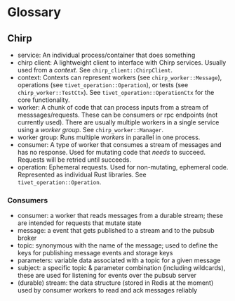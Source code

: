# Glossary

## Chirp

- service: An individual process/container that does something
- chirp client: A lightweight client to interface with Chirp services. Usually used from a _context_. See
  `chirp_client::ChirpClient`.
- context: Contexts can represent workers (see `chirp_worker::Message`), operations (see
  `tivet_operation::Operation`), or tests (see `chirp_worker::TestCtx`). See `tivet_operation::OperationCtx`
  for the core functionality.
- worker: A chunk of code that can process inputs from a stream of messsages/requests. These can be consumers
  or rpc endpoints (not currently used). There are usually multiple workers in a single service using a
  _worker group_. See `chirp_worker::Manager`.
- worker group: Runs multiple _workers_ in parallel in one process.
- consumer: A type of worker that consumes a stream of messages and has no response. Used for mutating code
  that _needs_ to succeed. Requests will be retried until succeeds.
- operation: Ephemeral requests. Used for non-mutating, ephemeral code. Represented as individual Rust
  libraries. See `tivet_operation::Operation`.

### Consumers

- consumer: a worker that reads messages from a durable stream; these are intended for requests that mutate
  state
- message: a event that gets published to a stream and to the pubsub broker
- topic: synonymous with the name of the message; used to define the keys for publishing message events and
  storage keys
- parameters: variable data associated with a topic for a given message
- subject: a specific topic & parameter combination (including wildcards), these are used for listening for
  events over the pubsub server
- (durable) stream: the data structure (stored in Redis at the moment) used by consumer workers to read and
  ack messages reliably
